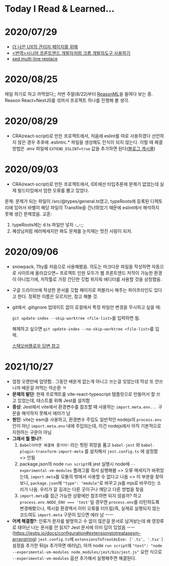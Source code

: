 # Today I Read & Learned...

# 2020/07/29
- [더 나은 UX의 관리자 페이지를 위해](https://youngminz.netlify.app/posts/more-better-admin-page)
- [<번역>시니어 프론트엔드 개발자처럼 크롬 개발자도구 사용하기](https://junwoo45.github.io/2020-07-28-chrome_devtools/)
- [sed multi-line replace](https://mug896.github.io/sed-stream-editor/multiple_lines.html)

# 2020/08/25
매일 하기로 하고 까먹었다;; 저번 주말(8/22)부터 [ReasonML](https://reasonml.github.io/ko/)을 들여다 보는 중. Reason React+NextJS를 섞어서 프로젝트 하나를 진행해 볼 생각.

# 2020/08/29
- CRA(react-script)로 만든 프로젝트에서, 처음에 eslint를 따로 사용하겠다 선언하지 않은 경우 추후에 .eslintrc.* 파일을 생성해도 인식이 되지 않는다. 이럴 때 해결 방법은 .env 파일에 ```EXTEND_ESLINT=true``` 값을 추가하면 된다([블로그 게시물](https://medium.com/@michael.tandio/using-create-react-app-typescript-with-custom-eslint-rules-5fc5aec3ff10))

# 2020/09/03
- CRA(react-script)로 만든 프로젝트에서, IDE에선 타입추론에 문제가 없었는데 실제 빌드타임에서 엄한 오류를 뿜고 있었다. 

문제: 문제가 되는 파일이 /src/@types/general.ts였고, typeRoots에 등록된 디렉토리에 있어서 바벨이 해당 파일의 Transfile을 건너뛰었기 때문에 eslint에서 해석하지 못해 생긴 문제였음.
교훈: 
  1. typeRoots에는 d.ts 파일만 넣자 -_-;;
  2. 혜성님처럼 에러메세지만 봐도 문제를 눈치채는 멋진 사람이 되자.

# 2020/09/06
- snowpack, 11ty를 처음으로 사용해봤음. 
  의도는 마크다운 파일을 작성하면 자동으로 사이트에 올라갔으면~
  프로젝트 인원 모두가 웹 프론트엔드 저작이 가능한 환경이 아니었기에, 저작툴로 가장 간단한 깃헙 위지윅 에디터를 사용할 것을 상정했음.
- 구글 드라이브에 작성한 문서를 깃헙 페이지로 퍼블리시 해주는 파이프라인도 있다고 한다. 정확한 이름은 모르지만, 참고 해볼 것.

- git에서 .gitignore 업데이트 없이 로컬에서 특정 파일만 변경을 무시하고 싶을 때:

  ```git update-index --skip-worktree <file-list>```를 입력하면 됨.
    
  해제하고 싶으면 ```git update-index --no-skip-worktree <file-list>```를 입력.

  [스택오버플로우 답변 참고](https://stackoverflow.com/a/1753078)

# 2021/10/27
- 엄청 오랜만에 업뎃함.. 그동안 배운게 없는게 아니고 쓰는걸 잊었는데 막상 또 안쓰니까 배운걸 까먹는 악순환 ㅋ
- **문제의 발단**: 현재 프로젝트를 vite-react-typescript 템플릿으로 만들어서 잘 쓰고 있었는데, 테스트를 위해 Jest를 설치함
- **증상**: Jest에서 vite에서 환경변수를 참조할 때 사용하는 ```import.meta.env...``` 구문을 해석하지 못해서 에러가 남
- **원인**: vite는 esm을 사용하고, 환경변수 주입도 일반적인 nodejs의 ```process.env``` 안이 아닌 ```import.meta.env``` 내에 주입되는데, 이건 nodejs에서 아직 기본적으로 지원하는 구문이 아님
- **그래서 뭘 했나?**:
  1. `Babel이라면 해결해 줄거야!` 라는 헛된 희망을 품고 `babel-jest` 와 `babel-plugin-transform-import-meta` 를 설치해서 `jest.config.ts` 에 설정함 => 안됨
  2. package.json의 node `run script`에 jest 실행시 node에 `--experimental-vm-modules` 플래그를 줘서 실행해봄 
    => 오류 메세지가 바뀌었는데, `import.meta`를 모듈의 밖에서 사용할 수 없다고 나옴
    => 이 부분을 찾아보니, `package.json`에 ```"type": "module"```로 바꾸고 js를 mjs로 바꾸라는 소리가 나옴. 우리가 갈 길과는 다른 곳이구나 깨닫고 다른 방법을 찾음
  3. `import.meta`를 접근 가능한 상황에만 참조하면 되지 않을까? 하고 ```process.env.NODE_ENV === 'test'```일 경우엔 ```process.env```를 리턴하도록 변경해봤으나, 렉시컬 환경엑서 이미 오류를 터뜨림(즉, 실제로 실행되지 않는 코드여도 ```import.meta``` 구문이 있으면 에러 남 ㅡㅡ
- **어케 해결함?**:
  인류가 문자를 발명하고 수 없이 많은걸 문서로 남겨놨는데 왜 영장류로 태어난 나는 문서를 안 읽지? Jest 문서에 이미 답이 있었음 ㅡㅡ (https://jestjs.io/docs/configuration#extensionstotreatasesm-arraystring)
  `jest.config.ts`에 ```extensionsToTreatAsEsm: ['.ts', '.tsx']``` 설정을 추가한 뒤(js 추가하면 에러남), 아까 node `run script`에 ```"test": "node --experimental-vm-modules node_modules/jest/bin/jest.js"``` 요런 식으로 ```--experimental-vm-modules``` 옵션 추가해서 실행해주면 해결된다.

